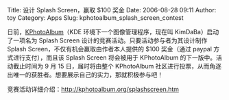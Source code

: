 Title: 设计 Splash Screen，赢取 $100 奖金
Date: 2006-08-28 09:11
Author: toy
Category: Apps
Slug: kphotoalbum_splash_screen_contest

日前，[KPhotoAlbum](http://kphotoalbum.org)（KDE
环境下一个图像管理程序，现在叫 KimDaBa）启动了一项名为 Splash Screen
设计的竞赛活动。只要活动参与者为其设计制作 Splash
Screen，不仅有机会赢取由作者本人提供的 $100 奖金（通过 paypal
方式进行支付），而且该 Splash Screen 将会被用于 KPhotoAlbum
的下一版中。活动截止时间为 9 月 15 日，届时将由整个 KPhotoAlbum
社区进行投票，从而角逐出唯一的获胜者。想要展示自己的实力，那就积极参与吧！

竞赛活动详细介绍：<http://kphotoalbum.org/splashscreen.htm>
